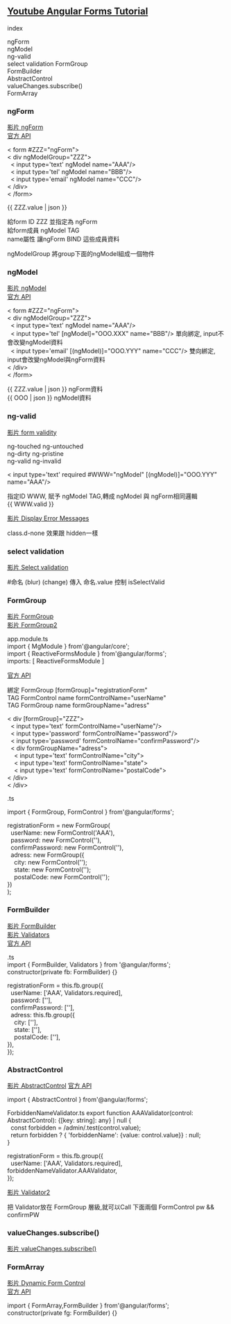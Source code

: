 
## [Youtube Angular Forms Tutorial](https://www.youtube.com/playlist?list=PLC3y8-rFHvwhwL-XH04cHOpJnkgRKykFi)  


index  

ngForm  
ngModel  
ng-valid    
select validation
FormGroup  
FormBuilder  
AbstractControl  
valueChanges.subscribe()  
FormArray  



### ngForm  

[影片 ngForm](https://youtu.be/iyabqUWYsz4?list=PLC3y8-rFHvwhwL-XH04cHOpJnkgRKykFi&t=124)  
[官方 API](https://angular.io/api/forms/NgForm)  

< form #ZZZ="ngForm">  
< div ngModelGroup="ZZZ">  
&nbsp; < input type='text' ngModel name="AAA"/>  
&nbsp; < input type='tel' ngModel name="BBB"/>  
&nbsp; < input type='email' ngModel name="CCC"/>  
< /div>  
< /form>   

{{ ZZZ.value | json }}

給form ID ZZZ 並指定為 ngForm  
給form成員 ngModel TAG  
name屬性  讓ngForm BIND 這些成員資料    

ngModelGroup  將group下面的ngModel組成一個物件  


### ngModel  

[影片 ngModel](https://youtu.be/2cWPk2X79is?list=PLC3y8-rFHvwhwL-XH04cHOpJnkgRKykFi&t=308)  
[官方 API](https://angular.io/api/forms/NgModel)  

< form #ZZZ="ngForm">  
< div ngModelGroup="ZZZ">  
&nbsp; < input type='text' ngModel name="AAA"/>  
&nbsp; < input type='tel' [ngModel]="OOO.XXX" name="BBB"/>  單向綁定, input不會改變ngModel資料  
&nbsp; < input type='email' [(ngModel)]="OOO.YYY" name="CCC"/>   雙向綁定, input會改變ngModel與ngForm資料  
< /div>  
< /form>   

{{ ZZZ.value | json }}  ngForm資料  
{{ OOO | json }}  ngModel資料  


### ng-valid    

[影片 form validity](https://youtu.be/WyWJwR0FJV0?list=PLC3y8-rFHvwhwL-XH04cHOpJnkgRKykFi&t=124)  

ng-touched  ng-untouched  
ng-dirty  ng-pristine  
ng-valid ng-invalid  

< input type='text' required #WWW="ngModel" [(ngModel)]="OOO.YYY" name="AAA"/>  

指定ID WWW, 賦予 ngModel TAG,轉成 ngModel 與 ngForm相同邏輯  
{{ WWW.valid }}  

[影片 Display Error Messages](https://youtu.be/U8FfRRLFmSY?list=PLC3y8-rFHvwhwL-XH04cHOpJnkgRKykFi&t=154)  

class.d-none 效果跟 hidden一樣  


### select validation  

[影片 Select validation](https://youtu.be/Ikn9eWLw3ys?list=PLC3y8-rFHvwhwL-XH04cHOpJnkgRKykFi&t=338)  

#命名 (blur) (change) 傳入 命名.value 控制 isSelectValid 


### FormGroup    
 
[影片 FormGroup](https://youtu.be/-7hS1mZKT2Y?list=PLC3y8-rFHvwhwL-XH04cHOpJnkgRKykFi&t=202)  
[影片 FormGroup2](https://youtu.be/B0a3IIQckBw?list=PLC3y8-rFHvwhwL-XH04cHOpJnkgRKykFi&t=112)  

app.module.ts  
import { MgModule } from'@angular/core';  
import { ReactiveFormsModule } from'@angular/forms';  
imports: [ ReactiveFormsModule ]  

[官方 API](https://angular.io/api/forms/ReactiveFormsModule)

綁定 FormGroup [formGroup]="registrationForm"  
TAG FormControl name  formControlName="userName"  
TAG FormGroup name formGroupName="adress"  

< div [formGroup]="ZZZ">  
&nbsp; < input type='text' formControlName="userName"/>  
&nbsp; < input type='password' formControlName="password"/>  
&nbsp; < input type='password' formControlName="confirmPassword"/>  
&nbsp; < div formGroupName="adress">   
&nbsp; &nbsp; < input type='text' formControlName="city">  
&nbsp; &nbsp; < input type='text' formControlName="state">  
&nbsp; &nbsp; < input type='text' formControlName="postalCode">  
< /div>  
< /div>  

.ts  

import { FormGroup, FormControl } from'@angular/forms';  

registrationForm = new FormGroup(  
&nbsp; userName: new FormControl('AAA'),   
&nbsp; password: new FormControl(''),  
&nbsp; confirmPassword: new FormControl(''),  
&nbsp; adress: new FormGroup({  
&nbsp; &nbsp; city: new FormControl('');  
&nbsp; &nbsp; state: new FormControl('');  
&nbsp; &nbsp; postalCode: new FormControl('');  
})  
);  


### FormBuilder  

[影片 FormBuilder](https://youtu.be/3_dFnULt3FA?list=PLC3y8-rFHvwhwL-XH04cHOpJnkgRKykFi&t=59)  
[影片 Validators](https://youtu.be/ZQroyD2rLzY?list=PLC3y8-rFHvwhwL-XH04cHOpJnkgRKykFi&t=95)  
[官方 API](https://angular.io/api/forms/FormBuilder)  

.ts  
import { FormBuilder, Validators } from '@angular/forms';  
constructor(private fb: FormBuilder) {}  

registrationForm = this.fb.group({  
&nbsp; userName: ['AAA', Validators.required],  
&nbsp; password: [''],  
&nbsp; confirmPassword: [''],  
&nbsp; adress: this.fb.group({  
&nbsp; &nbsp; city: [''],  
&nbsp; &nbsp; state: [''],  
&nbsp; &nbsp; postalCode: [''],  
}),  
});  


### AbstractControl  

[影片 AbstractControl](https://youtu.be/nm-x8gsqB2E?list=PLC3y8-rFHvwhwL-XH04cHOpJnkgRKykFi&t=121) 
[官方 API](https://angular.io/api/forms/AbstractControl)  

import { AbstractControl } from'@angular/forms';  

ForbiddenNameValidator.ts
export function AAAValidator(control: AbstractControl): {[key: string]: any} | null {  
&nbsp; const forbidden = /admin/.test(control.value);  
&nbsp; return forbidden ? { 'forbiddenName': {value: control.value}} : null;  
}  

registrationForm = this.fb.group({  
&nbsp; userName: ['AAA', Validators.required], forbiddenNameValidator.AAAValidator,  
});  

[影片 Validator2](https://youtu.be/dlVVYmntDnE?list=PLC3y8-rFHvwhwL-XH04cHOpJnkgRKykFi&t=237)  

把 Validator放在 FormGroup 層級,就可以Call 下面兩個 FormControl pw && confirmPW  


### valueChanges.subscribe()  

[影片 valueChanges.subscribe()](https://youtu.be/7y6GV3EeMHE?list=PLC3y8-rFHvwhwL-XH04cHOpJnkgRKykFi&t=263)  


### FormArray  

[影片 Dynamic Form Control](https://youtu.be/4nJJQMxZkF0?list=PLC3y8-rFHvwhwL-XH04cHOpJnkgRKykFi&t=58)  
[官方 API](https://angular.io/api/forms/FormArray)  

import { FormArray,FormBuilder } from'@angular/forms';  
constructor(private fg: FormBuilder) {}  














